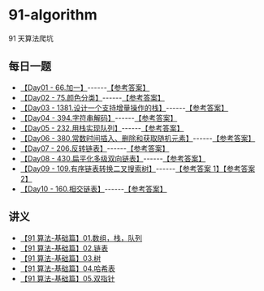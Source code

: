 # 91-algorithm

91 天算法爬坑

## 每日一题

- [【Day01 - 66.加一】](./easy/66.加一.md)------[【参考答案】](https://github.com/leetcode-pp/91alg-1/issues/1#issuecomment-636883697)
- [【Day02 - 75.颜色分类】](./medium/75.颜色分类.md)------[【参考答案】](https://github.com/leetcode-pp/91alg-1/issues/15#issuecomment-637651551)
- [【Day03 - 1381.设计一个支持增量操作的栈】](./medium/1381.设计一个支持增量操作的栈.md)------[【参考答案】](https://github.com/leetcode-pp/91alg-1/issues/18#issuecomment-638268279)
- [【Day04 - 394.字符串解码】](./medium/394.字符串解码.md)------[【参考答案】](https://github.com/leetcode-pp/91alg-1/issues/20#issuecomment-638800071)
- [【Day05 - 232.用栈实现队列】](./easy/232.用栈实现队列.md)------[【参考答案】](https://github.com/leetcode-pp/91alg-1/issues/21#issuecomment-639573715)
- [【Day06 - 380.常数时间插入、删除和获取随机元素】](./medium/380.常数时间插入、删除和获取随机元素.md)------[【参考答案】](https://github.com/leetcode-pp/91alg-1/issues/23#issuecomment-640155651)
- [【Day07 - 206.反转链表】](./easy/206.反转链表.md)------[【参考答案】](https://github.com/azl397985856/leetcode/blob/master/problems/206.reverse-linked-list.md)
- [【Day08 - 430.扁平化多级双向链表】](./medium/430.扁平化多级双向链表.md)------[【参考答案】](https://leetcode-solution.cn/everyday/200)
- [【Day09 - 109.有序链表转换二叉搜索树】](./medium/109.有序链表转换二叉搜索树.md)------[【参考答案 1】](https://github.com/leetcode-pp/91alg-1/issues/27#issuecomment-641676752)[【参考答案 2】](https://leetcode-cn.com/problems/convert-sorted-list-to-binary-search-tree/solution/di-gui-yi-ba-suo-by-zstar01/)
- [【Day10 - 160.相交链表】](./easy/160.相交链表.md)------[【参考答案】]()

## 讲义

- [【91 算法-基础篇】01.数组，栈，队列](https://github.com/leetcode-pp/91alg-1/blob/master/basic-01.md)
- [【91 算法-基础篇】02.链表](https://github.com/leetcode-pp/91alg-1/blob/master/basic-02.md)
- [【91 算法-基础篇】03.树](https://github.com/leetcode-pp/91alg-1/blob/master/basic-03.md)
- [【91 算法-基础篇】04.哈希表](https://github.com/leetcode-pp/91alg-1/blob/master/basic-04.md)
- [【91 算法-基础篇】05.双指针](https://lucifer.ren/blog/2020/05/26/91algo-basic-05.two-pointer/)
